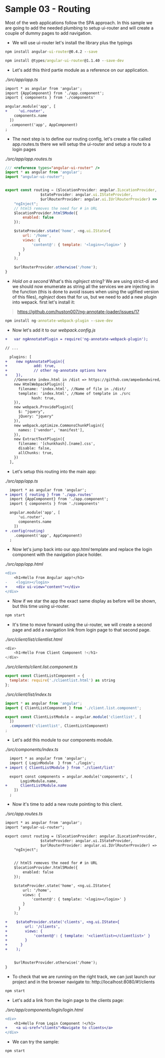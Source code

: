 # Sample 03 - Routing

Most of the web applications follow the SPA approach. In this sample we are going to add the
needed plumbing to setup ui-router and will create a couple of dummy pages to add navigation.

- We will use ui-router let's install the library plus the typings

```cmd
npm install angular-ui-router@0.4.2 --save
```

```cmd
npm install @types/angular-ui-router@1.1.40 --save-dev
```

- Let's add this third partie module as a reference on our application.

_./src/app/app.ts_

```diff
import * as angular from 'angular';
import {AppComponent} from './app.component';
import { components } from './components'

angular.module('app', [
+     'ui.router',
    components.name
  ])
  .component('app', AppComponent)
;
```

- The next step is to define our routing config, let's create a file called app.routes.ts 
there we will setup the ui-router and setup a route to a login pages

_./src/app/app.routes.ts_

```javascript
/// <reference types="angular-ui-router" />
import * as angular from 'angular';
import "angular-ui-router";


export const routing = ($locationProvider: angular.ILocationProvider,
                $stateProvider: angular.ui.IStateProvider,
                $urlRouterProvider: angular.ui.IUrlRouterProvider) =>  {
    "ngInject";
    // html5 removes the need for # in URL
    $locationProvider.html5Mode({
        enabled: false
    });

    $stateProvider.state('home', <ng.ui.IState>{
        url: '/home',
        views: {
            'content@': { template: '<login></login>' }
        }
      }
    );

    $urlRouterProvider.otherwise('/home');
}
```
- _Hold on a second_ What's this _ngInject_ string? We are using strict-di and we should now enumerate as
string all the services we are injecting in the function (this is done to avoid issues when using the uglified
version of this files), _ngInject_ does that for us, but we need to add a new plugin into wepack. first let's install
it:

> https://github.com/huston007/ng-annotate-loader/issues/17

```cmd
npm install ng-annotate-webpack-plugin --save-dev
```

- Now let's add it to our _webpack.config.js_

```diff
+   var ngAnnotatePlugin = require('ng-annotate-webpack-plugin');

// ...

  plugins: [
+    new ngAnnotatePlugin({
+            add: true,
+            // other ng-annotate options here 
+    }),        
    //Generate index.html in /dist => https://github.com/ampedandwired/html-webpack-plugin
    new HtmlWebpackPlugin({
      filename: 'index.html', //Name of file in ./dist/
      template: 'index.html', //Name of template in ./src
			hash: true,
    }),
    new webpack.ProvidePlugin({
      $: "jquery",
      jQuery: "jquery"
    }),
    new webpack.optimize.CommonsChunkPlugin({
      names: ['vendor', 'manifest'],
    }),
    new ExtractTextPlugin({
      filename: '[chunkhash].[name].css',
      disable: false,
      allChunks: true,
    })
  ],

```

- Let's setup this routing into the main app:

_./src/app/app.ts_

```diff
  import * as angular from 'angular';
+ import { routing } from './app.routes'
  import {AppComponent} from './app.component';
  import { components } from './components'

  angular.module('app', [
      'ui.router',
      components.name
    ])
+ .config(routing)
    .component('app', AppComponent)
  ;
```

- Now let's jump back into our _app.html_ template and replace the login component
with the navigation place holder.

_./src/app/app.html_

```diff
<div>
    <h1>Hello From Angular app!</h1>
-    <login></login>
+    <div ui-view="content"></div>
</div>
```

- Now if we star the app the exact same display as before will be shown, but this time
using ui-router.

```cmd
npm start
```

- It's time to move forward using the ui-router, we will create a second page and add a 
navigation link from login page to that second page.

_./src/client/list/clientlist.html_

```javascript
<div>
    <h1>Hello From Client Component !</h1>
</div>
```

_./src/clients/client.list.component.ts_

```javascript
export const ClientListComponent = {
  template: require('./clientlist.html') as string
};
```

_./src/client/list/index.ts_

```javascript
import * as angular from 'angular';
import { ClientListComponent } from './client.list.component';

export const ClientListModule = angular.module('clientlist', [
  ])
  .component('clientlist', ClientListComponent)
;
```

- Let's add this module to our components module.

_./src/components/index.ts_

```diff
  import * as angular from 'angular';
  import { LoginModule  } from './login';
+ import { ClientListModule } from './client/list'

  export const components = angular.module('components', [
       LoginModule.name,
+      ClientListModule.name       
    ])  
  ;
```

- Now it's time to add a new route pointing to this client.

_./src/app.routes.ts_

```diff
import * as angular from 'angular';
import "angular-ui-router";

export const routing = ($locationProvider: angular.ILocationProvider,
                $stateProvider: angular.ui.IStateProvider,
                $urlRouterProvider: angular.ui.IUrlRouterProvider) =>  {    
    "ngInject";


    // html5 removes the need for # in URL
    $locationProvider.html5Mode({
        enabled: false
    });

    $stateProvider.state('home', <ng.ui.IState>{
        url: '/home',
        views: {
            'content@': { template: '<login></login>' }
        }
      }
    );

+    $stateProvider.state('clients', <ng.ui.IState>{
+        url: '/clients',
+        views: {
+            'content@': { template: '<clientlist></clientlist>' }
+        }
+      }
+    );


    $urlRouterProvider.otherwise('/home');
}

```
- To check that we are running on the right track, we can just launch our project and in the browser
navigate to: http://localhost:8080/#!/clients

```cmd
npm start
```

- Let's add a link from the login page to the clients page:

_./src/app/components/login/login.html_
```diff
<div>
    <h1>Hello From Login Component !</h1>
+    <a ui-sref="clients">Navigate to clients</a>
</div>
```

- We can try the sample:

```cmd
npm start
```


